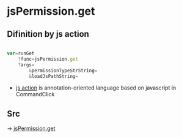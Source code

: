 # jsPermission.get

## Difinition by js action

```js.js

var=runGet
	?func=jsPermission.get
	?args=
		&permissionTypeStrString=
		&loadJsPathString=
```

- [js action]() is annotation-oriented language based on javascript in CommandClick

## Src

-> [jsPermission.get](https://github.com/puutaro/CommandClick/blob/master/app/src/main/java/com/puutaro/commandclick/fragment_lib/terminal_fragment/js_interface/system/JsPermission.kt#L41)


